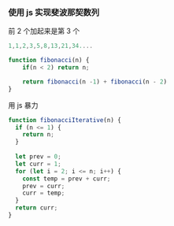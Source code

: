 ### 使用 js 实现斐波那契数列

前 2 个加起来是第 3 个

```js
1,1,2,3,5,8,13,21,34....
```

```js
function fibonacci(n) {
    if(n < 2) return n;

    return fibonacci(n -1) + fibonacci(n - 2)
}
```
用 js 暴力

```js
function fibonacciIterative(n) {
  if (n <= 1) {
    return n;
  }
  
  let prev = 0;
  let curr = 1;
  for (let i = 2; i <= n; i++) {
    const temp = prev + curr;
    prev = curr;
    curr = temp;
  }
  return curr;
}
```